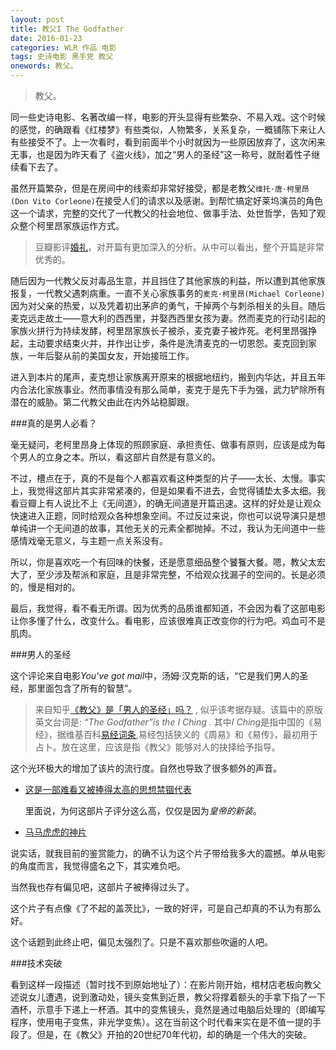 ```yaml
---
layout: post
title: 教父I The Godfather
date: 2016-01-23
categories: WLR 作品 电影
tags: 史诗电影 黑手党 教父
onewords: 教父。
---
```

> 教父。


同一些史诗电影、名著改编一样，电影的开头显得有些繁杂、不易入戏。这个时候的感觉，的确跟看《红楼梦》有些类似，人物繁多，关系复杂，一概铺陈下来让人有些接受不了。上一次看时，看到前面半个小时就因为一些原因放弃了，这次闲来无事，也是因为昨天看了《盗火线》，加之“男人的圣经”这一称号，就耐着性子继续看下去了。

虽然开篇繁杂，但是在房间中的线索却非常好接受，都是老教父`维托·唐·柯里昂(Don Vito Corleone)`在接受人们的请求以及感谢。到帮忙搞定好莱坞演员的角色这一个请求，完整的交代了一代教父的社会地位、做事手法、处世哲学，告知了观众整个柯里昂家族运作方式。

> 豆瓣影评[婚礼](http://movie.douban.com/review/1166542/)，对开篇有更加深入的分析。从中可以看出，整个开篇是非常优秀的。

随后因为一代教父反对毒品生意，并且挡住了其他家族的利益，所以遭到其他家族报复，一代教父遇刺病重。一直不关心家族事务的`麦克·柯里昂(Michael Corleone)`因为对父亲的热爱，以及凭着初出茅庐的勇气，干掉两个与刺杀相关的头目。随后麦克远走故土——意大利的西西里，并娶西西里女孩为妻。然而麦克的行动引起的家族火拼行为持续发酵，柯里昂家族长子被杀，麦克妻子被炸死。老柯里昂强挣起，主动要求结束火并，并作出让步，条件是洗清麦克的一切恩怨。麦克回到家族，一年后娶从前的美国女友，开始接班工作。

进入到本片的尾声，麦克想让家族离开原来的根据地纽约，搬到内华达，并且五年内合法化家族事业。然而事情没有那么简单，麦克于是先下手为强，武力铲除所有潜在的威胁。第二代教父由此在内外站稳脚跟。

###真的是男人必看？

毫无疑问，老柯里昂身上体现的照顾家庭、承担责任、做事有原则，应该是成为每个男人的立身之本。所以，看这部片自然是有意义的。

不过，槽点在于，真的不是每个人都喜欢看这种类型的片子——太长、太慢。事实上，我觉得这部片其实非常紧凑的，但是如果看不进去，会觉得铺垫太多太细。我看豆瓣上有人说比不上《无间道》，的确无间道是开篇迅速。这样的好处是让观众快速进入正题，同时给观众各种想象空间。不过反过来说，你也可以说导演只是想单纯讲一个无间道的故事，其他无关的元素全都抛掉。不过，我认为无间道中一些感情戏毫无意义，与主题一点关系没有。

所以，你是喜欢吃一个有回味的快餐，还是愿意细品整个饕餮大餐。嗯，教父太宏大了，至少涉及帮派和家庭，且是非常完整，不给观众找漏子的空间的。长是必须的，慢是相对的。

最后，我觉得，看不看无所谓。因为优秀的品质谁都知道，不会因为看了这部电影让你多懂了什么，改变什么。看电影，应该很难真正改变你的行为吧。鸡血可不是肌肉。

###男人的圣经

这个评论来自电影*You've got mail*中，汤姆·汉克斯的话，“它是我们男人的圣经，那里面包含了所有的智慧”。

> 来自知乎[《教父》是「男人的圣经」吗？](https://www.zhihu.com/question/23201414) , 似乎该考据存疑。该篇中的原版英文台词是: *“The Godfather”is the I Ching .* 其中*I Ching*是指中国的《易经》，据维基百科[易经词条](https://zh.wikipedia.org/wiki/%E6%98%93%E7%BB%8F),易经包括狭义的《周易》和《易传》，最初用于占卜。放在这里，应该是指《教父》能够对人的抉择给予指导。

这个光环极大的增加了该片的流行度。自然也导致了很多额外的声音。

- [这是一部难看又被捧得太高的思想禁锢代表](https://movie.douban.com/review/6853979/)
    
    里面说，为何这部片子评分这么高，仅仅是因为*皇帝的新装*。

- [马马虎虎的神片](https://movie.douban.com/review/5858125/)

说实话，就我目前的鉴赏能力，的确不认为这个片子带给我多大的震撼。单从电影的角度而言，我觉得盛名之下，其实难负吧。

当然我也存有偏见吧，这部片子被捧得过头了。

这个片子有点像《了不起的盖茨比》，一致的好评，可是自己却真的不认为有那么好。

这个话题到此终止吧，偏见太强烈了。只是不喜欢那些吹逼的人吧。


###技术突破

看到这样一段描述（暂时找不到原始地址了）：在影片刚开始，棺材店老板向教父述说女儿遭遇，说到激动处，镜头变焦到近景，教父将撑着额头的手拿下指了一下酒杯，示意手下递上一杯酒。其中的变焦镜头，竟然是通过电脑后处理的（即编写程序，使用电子变焦，非光学变焦）。这在当前这个时代看来实在是不值一提的手段了。但是，在《教父》开拍的20世纪70年代初，却的确是一个伟大的突破。